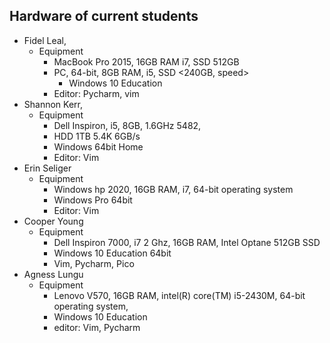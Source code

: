 ## Hardware of current students

* Fidel Leal, 
  * Equipment
    * MacBook Pro 2015, 16GB RAM i7, SSD 512GB
    * PC, 64-bit, 8GB RAM, i5, SSD <240GB, speed>
      * Windows 10 Education
    * Editor: Pycharm, vim
* Shannon Kerr, 
  * Equipment
    * Dell Inspiron, i5, 8GB, 1.6GHz 5482, 
    * HDD 1TB 5.4K 6GB/s
    * Windows 64bit Home
    * Editor: Vim
* Erin Seliger
  * Equipment
    * Windows hp 2020, 16GB RAM, i7, 64-bit operating system
    * Windows Pro 64bit
    * Editor: Vim
* Cooper Young
  * Equipment
    * Dell Inspiron 7000, i7 2 Ghz, 16GB RAM, Intel Optane 512GB SSD
    * Windows 10 Education 64bit
    * Vim, Pycharm, Pico
* Agness Lungu
  * Equipment 
    * Lenovo V570, 16GB RAM, intel(R) core(TM) i5-2430M, 64-bit operating system,
    * Windows 10 Education
    * editor: Vim, Pycharm

